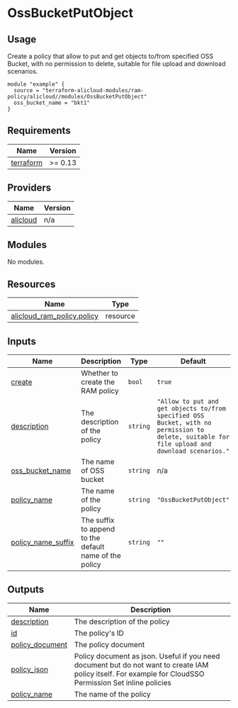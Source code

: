 # OssBucketPutObject

## Usage

Create a policy that allow to put and get objects to/from specified OSS Bucket, with no permission to delete, suitable for file upload and download scenarios.

```hcl
module "example" {
  source = "terraform-alicloud-modules/ram-policy/alicloud//modules/OssBucketPutObject"
  oss_bucket_name = "bkt1"
}
```

<!-- BEGIN_TF_DOCS -->
## Requirements

| Name | Version |
|------|---------|
| <a name="requirement_terraform"></a> [terraform](#requirement\_terraform) | >= 0.13 |

## Providers

| Name | Version |
|------|---------|
| <a name="provider_alicloud"></a> [alicloud](#provider\_alicloud) | n/a |

## Modules

No modules.

## Resources

| Name | Type |
|------|------|
| [alicloud_ram_policy.policy](https://registry.terraform.io/providers/hashicorp/alicloud/latest/docs/resources/ram_policy) | resource |

## Inputs

| Name | Description | Type | Default | Required |
|------|-------------|------|---------|:--------:|
| <a name="input_create"></a> [create](#input\_create) | Whether to create the RAM policy | `bool` | `true` | no |
| <a name="input_description"></a> [description](#input\_description) | The description of the policy | `string` | `"Allow to put and get objects to/from specified OSS Bucket, with no permission to delete, suitable for file upload and download scenarios."` | no |
| <a name="input_oss_bucket_name"></a> [oss\_bucket\_name](#input\_oss\_bucket\_name) | The name of OSS bucket | `string` | n/a | yes |
| <a name="input_policy_name"></a> [policy\_name](#input\_policy\_name) | The name of the policy | `string` | `"OssBucketPutObject"` | no |
| <a name="input_policy_name_suffix"></a> [policy\_name\_suffix](#input\_policy\_name\_suffix) | The suffix to append to the default name of the policy | `string` | `""` | no |

## Outputs

| Name | Description |
|------|-------------|
| <a name="output_description"></a> [description](#output\_description) | The description of the policy |
| <a name="output_id"></a> [id](#output\_id) | The policy's ID |
| <a name="output_policy_document"></a> [policy\_document](#output\_policy\_document) | The policy document |
| <a name="output_policy_json"></a> [policy\_json](#output\_policy\_json) | Policy document as json. Useful if you need document but do not want to create IAM policy itself. For example for CloudSSO Permission Set inline policies |
| <a name="output_policy_name"></a> [policy\_name](#output\_policy\_name) | The name of the policy |
<!-- END_TF_DOCS -->
